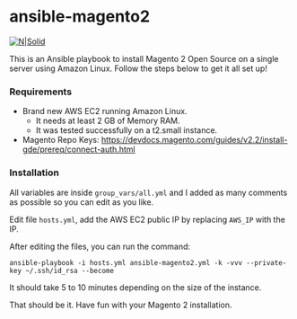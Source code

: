 # ansible-magento2

[![N|Solid](https://magebr.com/sites/default/files/Logo.png)](https://magebr.com/)

This is an Ansible playbook to install Magento 2 Open Source on a single server using Amazon Linux.
Follow the steps below to get it all set up!

### Requirements
* Brand new AWS EC2 running Amazon Linux.
    * It needs at least 2 GB of Memory RAM.
    * It was tested successfully on a t2.small instance.
* Magento Repo Keys: https://devdocs.magento.com/guides/v2.2/install-gde/prereq/connect-auth.html

### Installation
All variables are inside `group_vars/all.yml` and I added as many comments as possible so you can edit as you like.

Edit file `hosts.yml`, add the AWS EC2 public IP by replacing `AWS_IP` with the IP.

After editing the files, you can run the command:
```
ansible-playbook -i hosts.yml ansible-magento2.yml -k -vvv --private-key ~/.ssh/id_rsa --become
```

It should take 5 to 10 minutes depending on the size of the instance.

That should be it. Have fun with your Magento 2 installation.